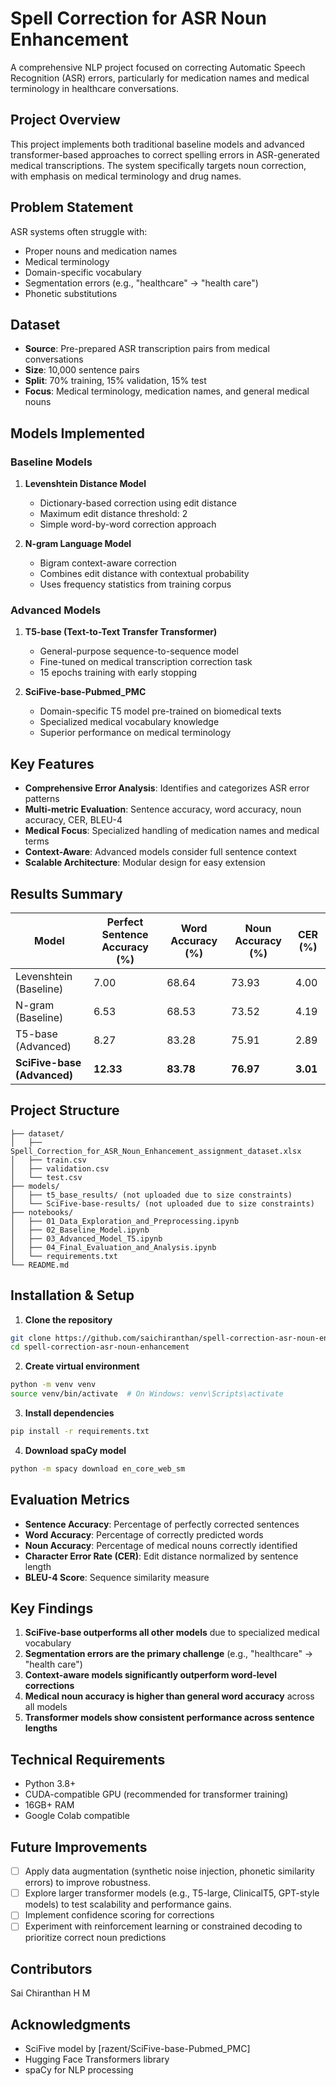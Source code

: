 # Spell Correction for ASR Noun Enhancement

A comprehensive NLP project focused on correcting Automatic Speech Recognition (ASR) errors, particularly for medication names and medical terminology in healthcare conversations.

## Project Overview

This project implements both traditional baseline models and advanced transformer-based approaches to correct spelling errors in ASR-generated medical transcriptions. The system specifically targets noun correction, with emphasis on medical terminology and drug names.

## Problem Statement

ASR systems often struggle with:
- Proper nouns and medication names
- Medical terminology
- Domain-specific vocabulary
- Segmentation errors (e.g., "healthcare" → "health care")
- Phonetic substitutions

## Dataset

- **Source**: Pre-prepared ASR transcription pairs from medical conversations
- **Size**: 10,000 sentence pairs
- **Split**: 70% training, 15% validation, 15% test
- **Focus**: Medical terminology, medication names, and general medical nouns

## Models Implemented

### Baseline Models
1. **Levenshtein Distance Model**
   - Dictionary-based correction using edit distance
   - Maximum edit distance threshold: 2
   - Simple word-by-word correction approach

2. **N-gram Language Model**
   - Bigram context-aware correction
   - Combines edit distance with contextual probability
   - Uses frequency statistics from training corpus

### Advanced Models
1. **T5-base (Text-to-Text Transfer Transformer)**
   - General-purpose sequence-to-sequence model
   - Fine-tuned on medical transcription correction task
   - 15 epochs training with early stopping

2. **SciFive-base-Pubmed_PMC**
   - Domain-specific T5 model pre-trained on biomedical texts
   - Specialized medical vocabulary knowledge
   - Superior performance on medical terminology

## Key Features

- **Comprehensive Error Analysis**: Identifies and categorizes ASR error patterns
- **Multi-metric Evaluation**: Sentence accuracy, word accuracy, noun accuracy, CER, BLEU-4
- **Medical Focus**: Specialized handling of medication names and medical terms
- **Context-Aware**: Advanced models consider full sentence context
- **Scalable Architecture**: Modular design for easy extension

## Results Summary

| Model |Perfect Sentence Accuracy (%) | Word Accuracy (%) | Noun Accuracy (%) | CER (%) |
|-------|----------------------|-------------------|-------------------|---------|
| Levenshtein (Baseline) | 7.00 | 68.64 | 73.93 | 4.00 |
| N-gram (Baseline) | 6.53 | 68.53 | 73.52 | 4.19 |
| T5-base (Advanced) | 8.27 | 83.28 | 75.91 | 2.89 |
| **SciFive-base (Advanced)** | **12.33** | **83.78** | **76.97** | **3.01** |

## Project Structure

```
├── dataset/
│   ├── Spell_Correction_for_ASR_Noun_Enhancement_assignment_dataset.xlsx
│   ├── train.csv
│   ├── validation.csv
│   └── test.csv
├── models/
│   ├── t5_base_results/ (not uploaded due to size constraints)
│   └── SciFive-base-results/ (not uploaded due to size constraints)
├── notebooks/
│   ├── 01_Data_Exploration_and_Preprocessing.ipynb
│   ├── 02_Baseline_Model.ipynb
│   ├── 03_Advanced_Model_T5.ipynb
│   ├── 04_Final_Evaluation_and_Analysis.ipynb
│   └── requirements.txt
└── README.md
```

## Installation & Setup

1. **Clone the repository**
```bash
git clone https://github.com/saichiranthan/spell-correction-asr-noun-enhancement.git
cd spell-correction-asr-noun-enhancement
```

2. **Create virtual environment**
```bash
python -m venv venv
source venv/bin/activate  # On Windows: venv\Scripts\activate
```

3. **Install dependencies**
```bash
pip install -r requirements.txt
```

4. **Download spaCy model**
```bash
python -m spacy download en_core_web_sm
```


## Evaluation Metrics

- **Sentence Accuracy**: Percentage of perfectly corrected sentences
- **Word Accuracy**: Percentage of correctly predicted words
- **Noun Accuracy**: Percentage of medical nouns correctly identified
- **Character Error Rate (CER)**: Edit distance normalized by sentence length
- **BLEU-4 Score**: Sequence similarity measure

## Key Findings

1. **SciFive-base outperforms all other models** due to specialized medical vocabulary
2. **Segmentation errors are the primary challenge** (e.g., "healthcare" → "health care")
3. **Context-aware models significantly outperform word-level corrections**
4. **Medical noun accuracy is higher than general word accuracy** across all models
5. **Transformer models show consistent performance across sentence lengths**

## Technical Requirements

- Python 3.8+
- CUDA-compatible GPU (recommended for transformer training)
- 16GB+ RAM
- Google Colab compatible

## Future Improvements

- [ ] Apply data augmentation (synthetic noise injection, phonetic similarity errors) to improve robustness.
- [ ] Explore larger transformer models (e.g., T5-large, ClinicalT5, GPT-style models) to test scalability and performance gains.
- [ ] Implement confidence scoring for corrections
- [ ] Experiment with reinforcement learning or constrained decoding to prioritize correct noun predictions

## Contributors

Sai Chiranthan H M

## Acknowledgments

- SciFive model by [razent/SciFive-base-Pubmed_PMC]
- Hugging Face Transformers library
- spaCy for NLP processing
